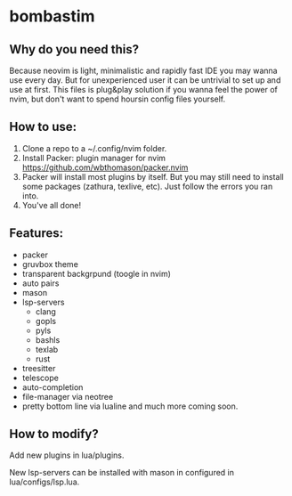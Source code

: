 # bombastim
## Why do you need this?

Because neovim is light, minimalistic and rapidly fast IDE you may wanna use every day.
But for unexperienced user it can be untrivial to set up and use at first.
This files is plug&play solution if you wanna feel the power of nvim,
but don't want to spend hoursin config files yourself.
## How to use:

1. Clone a repo to a ~/.config/nvim folder.
1. Install Packer: plugin manager for nvim https://github.com/wbthomason/packer.nvim
1. Packer will install most plugins by itself. But you may still need to install some packages (zathura, texlive, etc). Just follow the errors you ran into.
1. You've all done!

## Features:
- packer 
- gruvbox theme
- transparent backgrpund (toogle in nvim)
- auto pairs
- mason
- lsp-servers
    - clang
    - gopls
    - pyls
    - bashls
    - texlab
    - rust
- treesitter
- telescope
- auto-completion
- file-manager via neotree
- pretty bottom line via lualine
and much more coming soon.
## How to modify?

Add new plugins in lua/plugins. 

New lsp-servers can be installed with mason in configured in lua/configs/lsp.lua.

